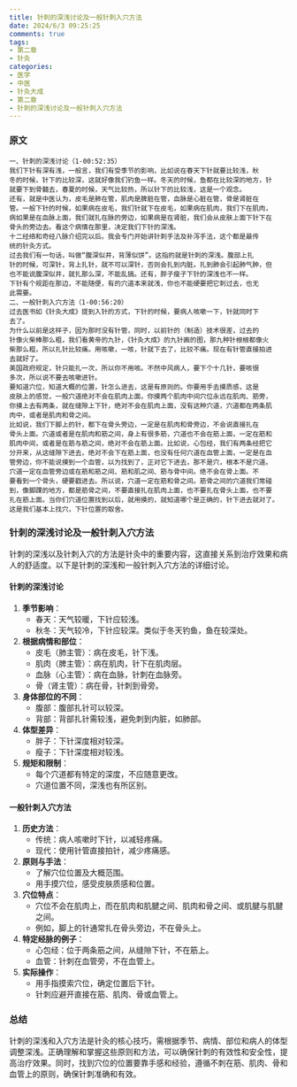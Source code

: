 ```yaml
---
title: 针刺的深浅讨论及一般针刺入穴方法
date: 2024/6/3 09:25:25
comments: true
tags: 
- 第二章
- 针灸
categories: 
- 医学
- 中医
- 针灸大成
- 第二章
- 针刺的深浅讨论及一般针刺入穴方法
---
```


### 原文

```
一、针刺的深浅讨论（1-00:52:35）
我们下针有深有浅，一般言，我们有受季节的影响，比如说在春天下针就要比较浅，秋
冬的时候，针下的比较深，这就好像我们钓鱼一样。冬天的时候，鱼都在比较深的地方，针
就要下到骨髓去，春夏的时候，天气比较热，所以针下的比较浅，这是一个观念。
还有，就是中医认为，皮毛是肺在管，肌肉是脾脏在管，血脉是心脏在管，骨是肾脏在
管。一般下针的时候，如果病在皮毛，我们针就下在皮毛，如果病在肌肉，我们下在肌肉，
病如果是在血脉上面，我们就扎在脉的旁边，如果病是在肾脏，我们会从皮肤上面下针下在
骨头的旁边去。看这个病情在那里，决定我们下针的深浅。
十二经络和奇经八脉介绍完以后。我会专门开始讲针刺手法及补泻手法，这个都是最传
统的针灸方式。
过去我们有一句话，叫做“腹深似井，背薄似饼”。这指的就是针刺的深浅。腹部上扎
针的时候，可深针，背上扎针，就不可以深针，否则会扎到内脏。扎到肺会引起肺气肿，但
也不能说腹深似井，就扎那么深，不能乱搞。还有，胖子瘦子下针的深浅也不一样。
下针有个规距在那边，不能随便，有的穴道本来就浅，你也不能硬要把它刺过去，也无
此需要。
二、一般针刺入穴方法（1-00:56:20）
过去医书如《针灸大成》提到入针的方式，下针的时候，要病人咳嗽一下，针就同时下
去了。
为什么以前是这样子，因为那时没有针管，同时，以前针的（制造）技术很差，过去的
针像火柴棒那么粗，我们看黄帝的九针，《针灸大成》的九针画的图，那九种针根根都像火
柴那么粗，所以扎针比较痛。用咳嗽，一咳，针就下去了，比较不痛。现在有针管直接拍进
去就好了。
美国政府规定，针只能扎一次，所以你不用咳。不然中风病人，要下个十几针，要咳很
多次，所以说不要去咳嗽进针。
要知道穴位，知道大概的位置，针怎么进去，这是有原则的。你要用手去摸质感，这是
皮肤上的感觉，一般穴道绝对不会在肌肉上面，你摸两个肌肉中间穴位永远在肌肉、筋旁，
你摸上去有两条，就在缝隙上下针，绝对不会在肌肉上面，没有这种穴道，穴道都在两条肌
肉中，或者是肌肉和骨之间。
比如说，我们下脚上的针，都下在骨头旁边，一定是在肌肉和骨旁边，不会说直接扎在
骨头上面。穴道或者是在肌肉和筋之间，身上有很多筋，穴道也不会在筋上面，一定在筋和
肌肉中间，或者是在筋与筋之间，绝对不会在筋上面。比如说，心包经，我们有两条经把它
分开来，从这缝隙下进去，绝对不会下在筋上面，也没有任何穴道在血管上面，一定是在血
管旁边，你不能说摸到一个血管，以为找到了，正对它下进去，那不是穴，根本不是穴道。
穴道一定在血管旁边或在筋和筋之间、筋和肌之间、筋与骨中间。绝不会在骨上面。不
要看到一个骨头，硬要戳进去。所以说，穴道一定在筋和骨之间。筋骨之间的穴道我们常碰
到，像脚踝的地方，都是筋骨之间，不要直接扎在肌肉上面，也不要扎在骨头上面，也不要
扎在筋上面。当你们穴道位置找到以后，就用摸的，就知道哪个是正确的，针下进去就对了。
这是我们基本上找穴，下针位置的取舍。
```

### 针刺的深浅讨论及一般针刺入穴方法

针刺的深浅以及针刺入穴的方法是针灸中的重要内容，这直接关系到治疗效果和病人的舒适度。以下是针刺的深浅和一般针刺入穴方法的详细讨论。

#### 针刺的深浅讨论

1. **季节影响**：
   - 春天：天气较暖，下针应较浅。
   - 秋冬：天气较冷，下针应较深。类似于冬天钓鱼，鱼在较深处。
2. **根据病情和部位**：
   - 皮毛（肺主管）：病在皮毛，针下浅。
   - 肌肉（脾主管）：病在肌肉，针下在肌肉层。
   - 血脉（心主管）：病在血脉，针刺在血脉旁。
   - 骨（肾主管）：病在骨，针刺到骨旁。
3. **身体部位的不同**：
   - 腹部：腹部扎针可以较深。
   - 背部：背部扎针需较浅，避免刺到内脏，如肺部。
4. **体型差异**：
   - 胖子：下针深度相对较深。
   - 瘦子：下针深度相对较浅。
5. **规矩和限制**：
   - 每个穴道都有特定的深度，不应随意更改。
   - 穴道位置不同，深浅也有所区别。

#### 一般针刺入穴方法

1. **历史方法**：
   - 传统：病人咳嗽时下针，以减轻疼痛。
   - 现代：使用针管直接拍针，减少疼痛感。
2. **原则与手法**：
   - 了解穴位位置及大概范围。
   - 用手摸穴位，感受皮肤质感和位置。
3. **穴位特点**：
   - 穴位不会在肌肉上，而在肌肉和肌腱之间、肌肉和骨之间、或肌腱与肌腱之间。
   - 例如，脚上的针通常扎在骨头旁边，不在骨头上。
4. **特定经脉的例子**：
   - 心包经：位于两条筋之间，从缝隙下针，不在筋上。
   - 血管：针刺在血管旁，不在血管上。
5. **实际操作**：
   - 用手指摸索穴位，确定位置后下针。
   - 针刺应避开直接在筋、肌肉、骨或血管上。

### 总结

针刺的深浅和入穴方法是针灸的核心技巧，需根据季节、病情、部位和病人的体型调整深浅。正确理解和掌握这些原则和方法，可以确保针刺的有效性和安全性，提高治疗效果。同时，找到穴位的位置要靠手感和经验，遵循不刺在筋、肌肉、骨和血管上的原则，确保针刺准确和有效。